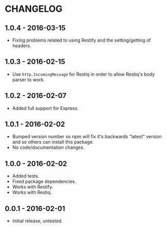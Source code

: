 CHANGELOG
=========


1.0.4 - 2016-03-15
------------------

* Fixing problems related to using Restify and the setting/getting of headers.


1.0.3 - 2016-02-15
------------------

* Use `http.IncomingMessage` for Restiq in order to allow Restiq's body parser to work.


1.0.2 - 2016-02-07
------------------

* Added full support for Express.


1.0.1 - 2016-02-02
------------------

* Bumped version number so npm will fix it's backwards "latest" version and so others can install this package.
* No code/documentation changes.


1.0.0 - 2016-02-02
------------------

* Added tests.
* Fixed package dependencies.
* Works with Restify.
* Works with Restiq.


0.0.1 - 2016-02-01
------------------

* Initial release, untested.
